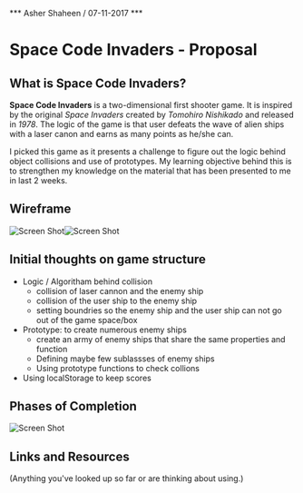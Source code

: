 *** Asher Shaheen / 07-11-2017 ***

 # Space Code Invaders - Proposal


## What is Space Code Invaders?
**Space Code Invaders** is a two-dimensional first shooter game. It is inspired by the original *Space Invaders* created by *Tomohiro Nishikado* and released in *1978*. The logic of the game is that user defeats the wave of alien ships with a laser canon and earns as many points as he/she can. 

I picked this game as it presents a challenge to figure out the logic behind object collisions and use of prototypes. My learning objective behind this is to strengthen my knowledge on the material that has been presented to me in last 2 weeks. 


## Wireframe

![Screen Shot](https://github.com/Asher978/Project-1-GA-/blob/master/screenshots/wFrame1.JPG)![Screen Shot](https://github.com/Asher978/Project-1-GA-/blob/master/screenshots/wFrame2.JPG)

## Initial thoughts on game structure

* Logic / Algoritham behind collision 
  *  collision of laser cannon and the enemy ship
  *  collision of the user ship to the enemy ship
  *  setting boundries so the enemy ship and the user ship can not go out of the game space/box
* Prototype: to create numerous enemy ships
  *  create an army of enemy ships that share the same properties and function
  *  Defining maybe few sublassses of enemy ships
  *  Using prototype functions to check collions
* Using localStorage to keep scores
## Phases of Completion

![Screen Shot](https://github.com/Asher978/Project-1-GA-/blob/master/screenshots/ProjectPhase.png)



## Links and Resources

(Anything you've looked up so far or are thinking about using.)

